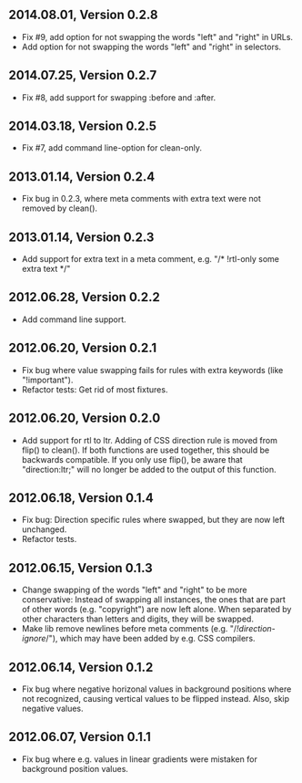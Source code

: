 ## 2014.08.01, Version 0.2.8

*   Fix #9, add option for not swapping the words "left" and "right" in URLs.
*   Add option for not swapping the words "left" and "right" in selectors.

## 2014.07.25, Version 0.2.7

*   Fix #8, add support for swapping :before and :after.

## 2014.03.18, Version 0.2.5

*   Fix #7, add command line-option for clean-only.

## 2013.01.14, Version 0.2.4

*   Fix bug in 0.2.3, where meta comments with extra text were not removed by clean().

## 2013.01.14, Version 0.2.3

*   Add support for extra text in a meta comment, e.g. "/* !rtl-only some extra text */"

## 2012.06.28, Version 0.2.2

*   Add command line support.

## 2012.06.20, Version 0.2.1

*   Fix bug where value swapping fails for rules with extra keywords (like "!important").
*   Refactor tests: Get rid of most fixtures.

## 2012.06.20, Version 0.2.0

*   Add support for rtl to ltr. Adding of CSS direction rule is moved from
    flip() to clean(). If both functions are used together, this should be
    backwards compatible. If you only use flip(), be aware that
    "direction:ltr;" will no longer be added to the output of this function.

## 2012.06.18, Version 0.1.4

*   Fix bug: Direction specific rules where swapped, but they are now left
    unchanged.
*   Refactor tests.

## 2012.06.15, Version 0.1.3

*   Change swapping of the words "left" and "right" to be more conservative:
    Instead of swapping all instances, the ones that are part of other words
    (e.g. "copyright") are now left alone. When separated by other characters
    than letters and digits, they will be swapped.
*   Make lib remove newlines before meta comments (e.g. "/*!direction-ignore*/"),
    which may have been added by e.g. CSS compilers.

## 2012.06.14, Version 0.1.2

*   Fix bug where negative horizonal values in background positions where not
    recognized, causing vertical values to be flipped instead. Also, skip
    negative values.

## 2012.06.07, Version 0.1.1

*   Fix bug where e.g. values in linear gradients were mistaken for background
    position values.
